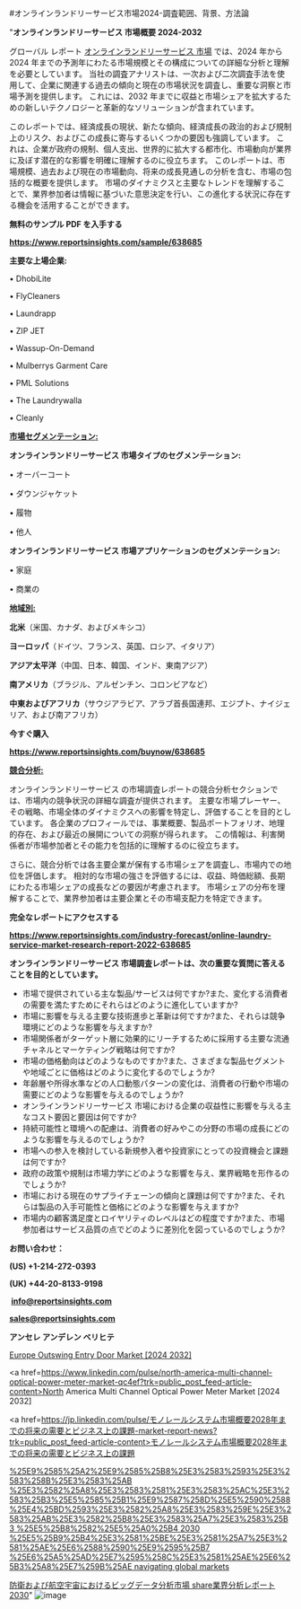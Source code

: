 #オンラインランドリーサービス市場2024-調査範囲、背景、方法論

"<strong>オンラインランドリーサービス 市場概要 2024-2032</strong>

グローバル レポート <a href=https://www.reportsinsights.com/sample/638685>オンラインランドリーサービス 市場</a> では、2024 年から 2024 年までの予測年にわたる市場規模とその構成についての詳細な分析と理解を必要としています。 当社の調査アナリストは、一次および二次調査手法を使用して、企業に関連する過去の傾向と現在の市場状況を調査し、重要な洞察と市場予測を提供します。 これには、2032 年までに収益と市場シェアを拡大​​するための新しいテクノロジーと革新的なソリューションが含まれています。

このレポートでは、経済成長の現状、新たな傾向、経済成長の政治的および規制上のリスク、およびこの成長に寄与するいくつかの要因も強調しています。 これは、企業が政府の規制、個人支出、世界的に拡大する都市化、市場動向が業界に及ぼす潜在的な影響を明確に理解するのに役立ちます。 このレポートは、市場規模、過去および現在の市場動向、将来の成長見通しの分析を含む、市場の包括的な概要を提供します。 市場のダイナミクスと主要なトレンドを理解することで、業界参加者は情報に基づいた意思決定を行い、この進化する状況に存在する機会を活用することができます。

<strong><b>無料のサンプル PDF を入手する</b></strong>

<a href=https://www.reportsinsights.com/sample/638685><strong><u>https://www.reportsinsights.com/sample/638685</u></strong></a>

<strong>主要な上場企業:</strong>

• DhobiLite

• FlyCleaners

• Laundrapp

• ZIP JET

• Wassup-On-Demand

• Mulberrys Garment Care

• PML Solutions

• The Laundrywalla

• Cleanly

<strong><u>市場セグメンテーション</u></strong><strong><u>:</u></strong>

<strong>オンラインランドリーサービス 市場タイプのセグメンテーション:</strong>

• オーバーコート

• ダウンジャケット

• 履物

• 他人

<strong>オンラインランドリーサービス 市場アプリケーションのセグメンテーション:</strong>

• 家庭

• 商業の

<strong><u>地域別</u></strong><strong><u>:</u></strong>

<strong>北米</strong>（米国、カナダ、およびメキシコ）

<strong>ヨーロッパ</strong>（ドイツ、フランス、英国、ロシア、イタリア）

<strong>アジア太平洋</strong>（中国、日本、韓国、インド、東南アジア）

<strong>南アメリカ</strong>（ブラジル、アルゼンチン、コロンビアなど）

<strong>中東およびアフリカ</strong>（サウジアラビア、アラブ首長国連邦、エジプト、ナイジェリア、および南アフリカ）

<strong>今すぐ購入</strong>

<a href=https://www.reportsinsights.com/buynow/638685><strong><u>https://www.reportsinsights.com/buynow/638685</u></strong></a>

<strong><u>競合分析:</u></strong>

オンラインランドリーサービス の市場調査レポートの競合分析セクションでは、市場内の競争状況の詳細な調査が提供されます。 主要な市場プレーヤー、その戦略、市場全体のダイナミクスへの影響を特定し、評価することを目的としています。 各企業のプロフィールでは、事業概要、製品ポートフォリオ、地理的存在、および最近の展開についての洞察が得られます。 この情報は、利害関係者が市場参加者とその能力を包括的に理解するのに役立ちます。

さらに、競合分析では各主要企業が保有する市場シェアを調査し、市場内での地位を評価します。 相対的な市場の強さを評価するには、収益、時価総額、長期にわたる市場シェアの成長などの要因が考慮されます。 市場シェアの分布を理解することで、業界参加者は主要企業とその市場支配力を特定できます。

<strong>完全なレポートにアクセスする</strong>

<a href=https://www.reportsinsights.com/industry-forecast/online-laundry-service-market-research-report-2022-638685><strong><u><b>https://www.reportsinsights.com/industry-forecast/online-laundry-service-market-research-report-2022-638685</b></u></strong></a>

<strong><b>オンラインランドリーサービス 市場調査レポートは、次の重要な質問に答えることを目的としています。</b></strong>
<ul>
  <li>市場で提供されている主な製品/サービスは何ですか?また、変化する消費者の需要を満たすためにそれらはどのように進化していますか?</li>
  <li>市場に影響を与える主要な技術進歩と革新は何ですか?また、それらは競争環境にどのような影響を与えますか?</li>
  <li>市場関係者がターゲット層に効果的にリーチするために採用する主要な流通チャネルとマーケティング戦略は何ですか?</li>
  <li>市場の価格動向はどのようなものですか?また、さまざまな製品セグメントや地域ごとに価格はどのように変化するのでしょうか?</li>
  <li>年齢層や所得水準などの人口動態パターンの変化は、消費者の行動や市場の需要にどのような影響を与えるのでしょうか?</li>
  <li>オンラインランドリーサービス 市場における企業の収益性に影響を与える主なコスト要因と要因は何ですか?</li>
  <li>持続可能性と環境への配慮は、消費者の好みやこの分野の市場の成長にどのような影響を与えるのでしょうか?</li>
  <li>市場への参入を検討している新規参入者や投資家にとっての投資機会と課題は何ですか?</li>
  <li>政府の政策や規制は市場力学にどのような影響を与え、業界戦略を形作るのでしょうか?</li>
  <li>市場における現在のサプライチェーンの傾向と課題は何ですか?また、それらは製品の入手可能性と価格にどのような影響を与えますか?</li>
  <li>市場内の顧客満足度とロイヤリティのレベルはどの程度ですか?また、市場参加者はサービス品質の点でどのように差別化を図っているのでしょうか?</li>
</ul>
<strong>お問い合わせ：</strong>

<strong>(US) +1-214-272-0393</strong>

<strong>(UK) +44-20-8133-9198</strong>

<strong> </strong><a href=info@reportsinsights.com><strong><u>info@reportsinsights.com</u></strong></a>

<a href=sales@reportsinsights.com><strong><u>sales@reportsinsights.com</u></strong></a>

<strong>アンセレ アンデレン ベリヒテ</strong>

<a href=https://www.linkedin.com/pulse/europe-outswing-entry-door-market-analysis-identifying-2xiof/>Europe Outswing Entry Door Market [2024 2032]</a>

<a href=https://www.linkedin.com/pulse/north-america-multi-channel-optical-power-meter-market-qc4ef?trk=public_post_feed-article-content>North America Multi Channel Optical Power Meter Market [2024 2032]</a>

<a href=https://jp.linkedin.com/pulse/モノレールシステム市場概要2028年までの将来の需要とビジネス上の課題-market-report-news?trk=public_post_feed-article-content>モノレールシステム市場概要2028年までの将来の需要とビジネス上の課題</a>

<a href=https://www.linkedin.com/pulse/%25E9%2585%25A2%25E9%2585%25B8%25E3%2583%2593%25E3%2583%258B%25E3%2583%25AB-%25E3%2582%25A8%25E3%2583%2581%25E3%2583%25AC%25E3%2583%25B3%25E5%2585%25B1%25E9%2587%258D%25E5%2590%2588%25E4%25BD%2593%25E3%2582%25A8%25E3%2583%259E%25E3%2583%25AB%25E3%2582%25B8%25E3%2583%25A7%25E3%2583%25B3-%25E5%25B8%2582%25E5%25A0%25B4-2030-%25E5%25B9%25B4%25E3%2581%25BE%25E3%2581%25A7%25E3%2581%25AE%25E6%2588%2590%25E9%2595%25B7-%25E6%25A5%25AD%25E7%2595%258C%25E3%2581%25AE%25E6%25B3%25A8%25E7%259B%25AE-navigating-global-markets>%25E9%2585%25A2%25E9%2585%25B8%25E3%2583%2593%25E3%2583%258B%25E3%2583%25AB %25E3%2582%25A8%25E3%2583%2581%25E3%2583%25AC%25E3%2583%25B3%25E5%2585%25B1%25E9%2587%258D%25E5%2590%2588%25E4%25BD%2593%25E3%2582%25A8%25E3%2583%259E%25E3%2583%25AB%25E3%2582%25B8%25E3%2583%25A7%25E3%2583%25B3 %25E5%25B8%2582%25E5%25A0%25B4 2030 %25E5%25B9%25B4%25E3%2581%25BE%25E3%2581%25A7%25E3%2581%25AE%25E6%2588%2590%25E9%2595%25B7 %25E6%25A5%25AD%25E7%2595%258C%25E3%2581%25AE%25E6%25B3%25A8%25E7%259B%25AE navigating global markets</a>

<a href=https://www.linkedin.com/pulse/防衛および航空宇宙におけるビッグデータ分析市場-share業界分析レポート2030-infopulse-daily-360-z63qf/>防衛および航空宇宙におけるビッグデータ分析市場 share業界分析レポート2030</a>"
![image](https://github.com/aakesh123242/RIMarket/assets/158431203/144f1617-7e7a-4b98-a9a1-881ad18f76aa)
